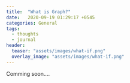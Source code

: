 ```yaml
---
title:  "What is Graph?"
date:   2020-09-19 01:29:17 +0545
categories: General
tags:
  - thoughts
  - journal
header:
  teaser: "assets/images/what-if.png"
  overlay_image: "assets/images/what-if.png"
---
```


Comming soon....